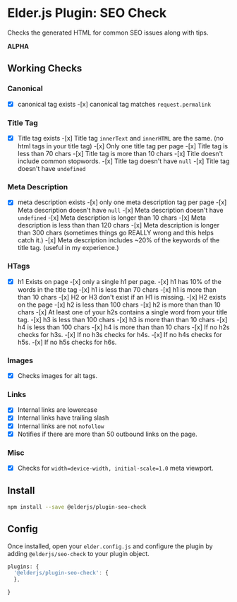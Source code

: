 # Elder.js Plugin: SEO Check

Checks the generated HTML for common SEO issues along with tips.

**ALPHA**

## Working Checks

### Canonical

-[x] canonical tag exists -[x] canonical tag matches `request.permalink`

### Title Tag

-[x] Title tag exists -[x] Title tag `innerText` and `innerHTML` are the same. (no html tags in your title tag) -[x] Only one title tag per page -[x] Title tag is less than 70 chars -[x] Title tag is more than 10 chars -[x] Title doesn't include common stopwords. -[x] Title tag doesn't have `null` -[x] Title tag doesn't have `undefined`

### Meta Description

-[x] meta description exists -[x] only one meta description tag per page -[x] Meta description doesn't have `null` -[x] Meta description doesn't have `undefined` -[x] Meta description is longer than 10 chars -[x] Meta description is less than than 120 chars -[x] Meta description is longer than 300 chars (sometimes things go REALLY wrong and this helps catch it.) -[x] Meta description includes ~20% of the keywords of the title tag. (useful in my experience.)

### HTags

-[x] h1 Exists on page -[x] only a single h1 per page. -[x] h1 has 10% of the words in the title tag -[x] h1 is less than 70 chars -[x] h1 is more than than 10 chars -[x] H2 or H3 don't exist if an H1 is missing. -[x] H2 exists on the page -[x] h2 is less than 100 chars -[x] h2 is more than than 10 chars -[x] At least one of your h2s contains a single word from your title tag. -[x] h3 is less than 100 chars -[x] h3 is more than than 10 chars -[x] h4 is less than 100 chars -[x] h4 is more than than 10 chars -[x] If no h2s checks for h3s. -[x] If no h3s checks for h4s. -[x] If no h4s checks for h5s. -[x] If no h5s checks for h6s.

### Images

-[x] Checks images for alt tags.

### Links

- [x] Internal links are lowercase
- [x] Internal links have trailing slash
- [x] Internal links are not `nofollow`
- [x] Notifies if there are more than 50 outbound links on the page.

### Misc

-[x] Checks for `width=device-width, initial-scale=1.0` meta viewport.

## Install

```bash
npm install --save @elderjs/plugin-seo-check
```

## Config

Once installed, open your `elder.config.js` and configure the plugin by adding `@elderjs/seo-check` to your plugin object.

```javascript
plugins: {
  '@elderjs/plugin-seo-check': {
  },

}
```
